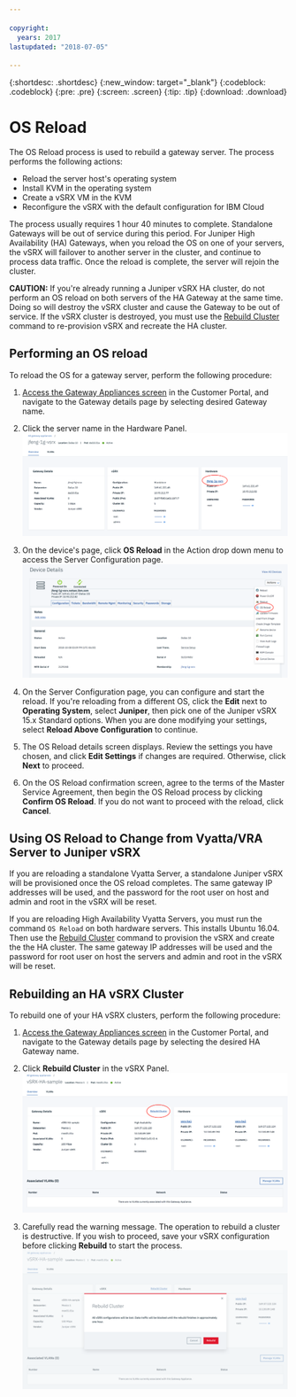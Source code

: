 ```yaml
---

copyright:
  years: 2017
lastupdated: "2018-07-05"

---
```


{:shortdesc: .shortdesc}
{:new_window: target="_blank"}
{:codeblock: .codeblock}
{:pre: .pre}
{:screen: .screen}
{:tip: .tip}
{:download: .download}

# OS Reload
The OS Reload process is used to rebuild a gateway server. The process performs the following actions:

* Reload the server host's operating system
* Install KVM in the operating system
* Create a vSRX VM in the KVM
* Reconfigure the vSRX with the default configuration for IBM Cloud

The process usually requires 1 hour 40 minutes to complete. Standalone Gateways will be out of service during this period. For Juniper High Availability (HA) Gateways, when you reload the OS on one of your servers, the vSRX will failover to another server in the cluster, and continue to process data traffic. Once the reload is complete, the server will rejoin the cluster.

**CAUTION:** If you're already running a Juniper vSRX HA cluster, do not perform an OS reload on both servers of the HA Gateway at the same time. Doing so will destroy the vSRX cluster and cause the Gateway to be out of service. If the vSRX cluster is destroyed, you must use the [Rebuild Cluster](os-reload.html#rebuilding-an-ha-vsrx-cluster) command to re-provision vSRX and recreate the HA cluster.

## Performing an OS reload
To reload the OS for a gateway server, perform the following procedure:

1. [Access the Gateway Appliances screen](access-gateway-appliances.html) in the Customer Portal, and navigate to the Gateway details page by selecting desired Gateway name.

2. Click the server name in the Hardware Panel.
![Hardware Server](images/os_hardware.png)

3. On the device's page, click **OS Reload** in the Action drop down menu to access the Server Configuration page.
![Device Details](images/os_device_page.png)

4. On the Server Configuration page, you can configure and start the reload. If you're reloading from a different OS, click the **Edit** next to **Operating System**, select **Juniper**, then pick one of the Juniper vSRX 15.x Standard options. When you are done modifying your settings, select **Reload Above Configuration** to continue.

5. The OS Reload details screen displays. Review the settings you have chosen, and click **Edit Settings** if changes are required. Otherwise, click **Next** to proceed.

6. On the OS Reload confirmation screen, agree to the terms of the Master Service Agreement, then begin the OS Reload process by clicking **Confirm OS Reload**. If you do not want to proceed with the reload, click **Cancel**.

## Using OS Reload to Change from Vyatta/VRA Server to Juniper vSRX
If you are reloading a standalone Vyatta Server, a standalone Juniper vSRX will be provisioned once the OS reload completes. The same gateway IP addresses will be used, and the password for the root user on host and admin and root in the vSRX will be reset.

If you are reloading High Availability Vyatta Servers, you must run the command `OS Reload` on both hardware servers. This installs Ubuntu 16.04. Then use the [Rebuild Cluster](os-reload.html#rebuilding-an-ha-vsrx-cluster) command to provision the vSRX and create the the HA cluster. The same gateway IP addresses will be used and the password for root user on host the servers and admin and root in the vSRX will be reset.

## Rebuilding an HA vSRX Cluster
To rebuild one of your HA vSRX clusters, perform the following procedure:

1. [Access the Gateway Appliances screen](access-gateway-appliances.html) in the Customer Portal, and navigate to the Gateway details page by selecting the desired HA Gateway name.

2. Click **Rebuild Cluster** in the vSRX Panel.
![Rebuild Cluster](images/rebuild_cluster.png)

3. Carefully read the warning message. The operation to rebuild a cluster is destructive. If you wish to proceed, save your vSRX configuration before clicking **Rebuild** to start the process.
![Confirm Rebuild Cluster](images/rebuild_cluster_confirm.png)
